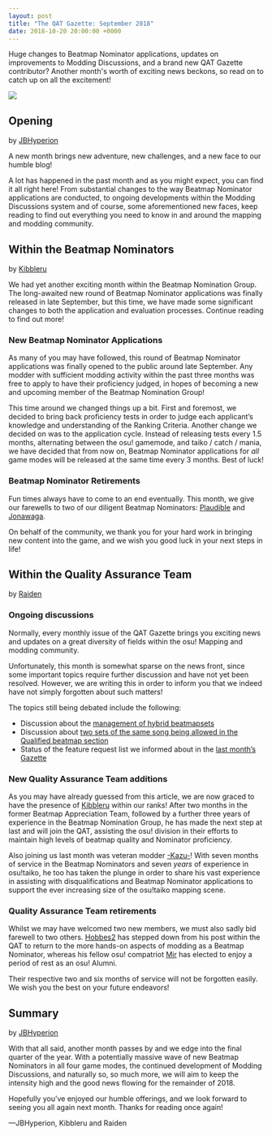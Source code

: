 ```yaml
---
layout: post
title: "The QAT Gazette: September 2018"
date: 2018-10-20 20:00:00 +0000
---
```


Huge changes to Beatmap Nominator applications, updates on improvements to Modding Discussions, and a brand new QAT Gazette contributor? Another month's worth of exciting news beckons, so read on to catch up on all the excitement!

![](/wiki/shared/news/banners/qat-blog-logo.png)

## Opening

by [JBHyperion](https://osu.ppy.sh/users/4879508)

A new month brings new adventure, new challenges, and a new face to our humble blog!

A lot has happened in the past month and as you might expect, you can find it all right here! From substantial changes to the way Beatmap Nominator applications are conducted, to ongoing developments within the Modding Discussions system and of course, some aforementioned new faces, keep reading to find out everything you need to know in and around the mapping and modding community.

## Within the Beatmap Nominators

by [Kibbleru](https://osu.ppy.sh/users/3193504)

We had yet another exciting month within the Beatmap Nomination Group. The long-awaited new round of Beatmap Nominator applications was finally released in late September, but this time, we have made some significant changes to both the application and evaluation processes. Continue reading to find out more!

### New Beatmap Nominator Applications

As many of you may have followed, this round of Beatmap Nominator applications was finally opened to the public around late September. Any modder with sufficient modding activity within the past three months was free to apply to have their proficiency judged, in hopes of becoming a new and upcoming member of the Beatmap Nomination Group!

This time around we changed things up a bit. First and foremost, we decided to bring back proficiency tests in order to judge each applicant’s knowledge and understanding of the Ranking Criteria. Another change we decided on was to the application cycle. Instead of releasing tests every 1.5 months, alternating between the osu! gamemode, and taiko / catch / mania, we have decided that from now on, Beatmap Nominator applications for *all* game modes will be released at the same time every 3 months. Best of luck!

### Beatmap Nominator Retirements

Fun times always have to come to an end eventually. This month, we give our farewells to two of our diligent Beatmap Nominators: [Plaudible](https://osu.ppy.sh/users/7149815) and [Jonawaga](https://osu.ppy.sh/users/3653035).

On behalf of the community, we thank you for your hard work in bringing new content into the game, and we wish you good luck in your next steps in life!

## Within the Quality Assurance Team

by [Raiden](https://osu.ppy.sh/users/2239480)

### Ongoing discussions

Normally, every monthly issue of the QAT Gazette brings you exciting news and updates on a great diversity of fields within the osu! Mapping and modding community.

Unfortunately, this month is somewhat sparse on the news front, since some important topics require further discussion and have not yet been resolved. However, we are writing this in order to inform you that we indeed have not simply forgotten about such matters!

The topics still being debated include the following:

- Discussion about the [management of hybrid beatmapsets](https://osu.ppy.sh/community/forums/topics/792131) 
- Discussion about [two sets of the same song being allowed in the Qualified beatmap section](https://osu.ppy.sh/community/forums/topics/787252)
- Status of the feature request list we informed about in the [last month’s Gazette](https://osu.ppy.sh/home/news/2018-09-19-the-qat-gazette-august-2018)

### New Quality Assurance Team additions

As you may have already guessed from this article, we are now graced to have the presence of [Kibbleru](https://osu.ppy.sh/users/3193504) within our ranks! After two months in the former Beatmap Appreciation Team, followed by a further three years of experience in the Beatmap Nomination Group, he has made the next step at last and will join the QAT, assisting the osu! division in their efforts to maintain high levels of beatmap quality and Nominator proficiency.

Also joining us last month was veteran modder [-Kazu-](https://osu.ppy.sh/users/920861)! With seven months of service in the Beatmap Nominators and seven *years* of experience in osu!taiko, he too has taken the plunge in order to share his vast experience in assisting with disqualifications and Beatmap Nominator applications to support the ever increasing size of the osu!taiko mapping scene.

### Quality Assurance Team retirements

Whilst we may have welcomed two new members, we must also sadly bid farewell to two others. [Hobbes2](https://osu.ppy.sh/users/8157492) has stepped down from his post within the QAT to return to the more hands-on aspects of modding as a Beatmap Nominator, whereas his fellow osu! compatriot [Mir](https://osu.ppy.sh/users/8688812) has elected to enjoy a period of rest as an osu! Alumni. 

Their respective two and six months of service will not be forgotten easily. We wish you the best on your future endeavors! 

## Summary

by [JBHyperion](https://osu.ppy.sh/users/4879508)

With that all said, another month passes by and we edge into the final quarter of the year. With a potentially massive wave of new Beatmap Nominators in all four game modes, the continued development of Modding Discussions, and naturally so, so much more, we will aim to keep the intensity high and the good news flowing for the remainder of 2018.

Hopefully you’ve enjoyed our humble offerings, and we look forward to seeing you all again next month. Thanks for reading once again!

—JBHyperion, Kibbleru and Raiden
